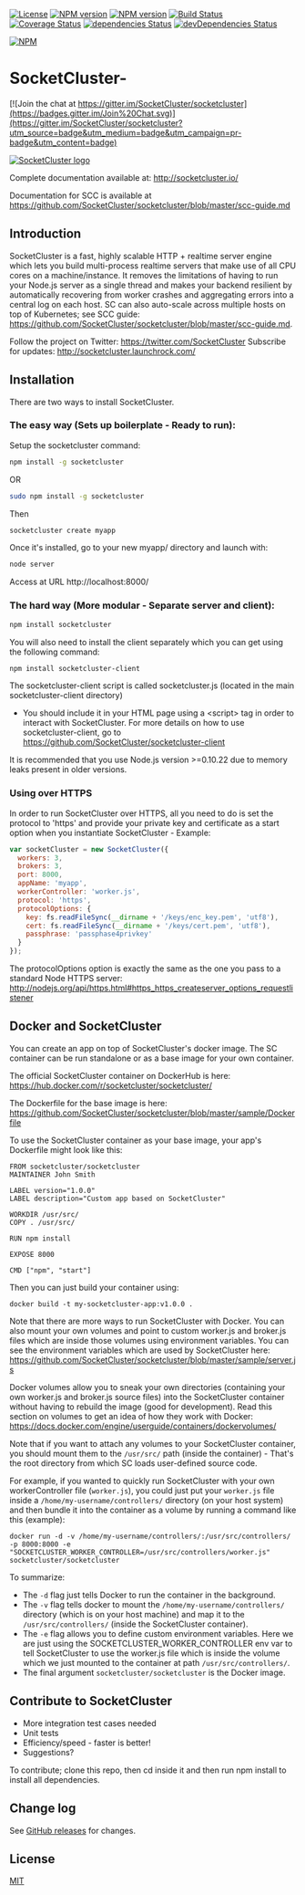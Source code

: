 
[![License](http://img.shields.io/badge/license-MIT-blue.svg?style=flat)](https://npmjs.org/package/socketcluster)
[![NPM version](http://img.shields.io/npm/v/socketcluster.svg?style=flat)](https://npmjs.org/package/socketcluster)
[![NPM version](http://img.shields.io/npm/dm/socketcluster.svg?style=flat)](https://npmjs.org/package/socketcluster)
[![Build Status](http://img.shields.io/travis/leduong/socketcluster.svg?style=flat)](http://travis-ci.org/leduong/socketcluster)
[![Coverage Status](https://coveralls.io/repos/leduong/socketcluster/badge.svg?branch=master&service=github)](https://coveralls.io/github/leduong/socketcluster?branch=master)
[![dependencies Status](https://david-dm.org/leduong/socketcluster/status.svg)](https://david-dm.org/leduong/socketcluster)
[![devDependencies Status](https://david-dm.org/leduong/socketcluster/dev-status.svg)](https://david-dm.org/leduong/socketcluster?type=dev)

[![NPM](https://nodei.co/npm/socketcluster.png?downloads=true&downloadRank=true&stars=true)](https://nodei.co/npm/socketcluster/)

SocketCluster-
======

[![Join the chat at https://gitter.im/SocketCluster/socketcluster](https://badges.gitter.im/Join%20Chat.svg)](https://gitter.im/SocketCluster/socketcluster?utm_source=badge&utm_medium=badge&utm_campaign=pr-badge&utm_content=badge)

[![SocketCluster logo](https://raw.github.com/SocketCluster/socketcluster/master/assets/logo.png)](http://socketcluster.io/)

Complete documentation available at: http://socketcluster.io/

Documentation for SCC is available at https://github.com/SocketCluster/socketcluster/blob/master/scc-guide.md

## Introduction

SocketCluster is a fast, highly scalable HTTP + realtime server engine which lets you build multi-process
realtime servers that make use of all CPU cores on a machine/instance.
It removes the limitations of having to run your Node.js server as a single thread and makes your backend
resilient by automatically recovering from worker crashes and aggregating errors into a central log on each host.
SC can also auto-scale across multiple hosts on top of Kubernetes; see SCC guide: https://github.com/SocketCluster/socketcluster/blob/master/scc-guide.md.

Follow the project on Twitter: https://twitter.com/SocketCluster
Subscribe for updates: http://socketcluster.launchrock.com/


## Installation

There are two ways to install SocketCluster.


### The easy way (Sets up boilerplate - Ready to run):

Setup the socketcluster command:

```bash
npm install -g socketcluster
```

OR

```bash
sudo npm install -g socketcluster
```

Then

```bash
socketcluster create myapp
```

Once it's installed, go to your new myapp/ directory and launch with:

```bash
node server
```

Access at URL http://localhost:8000/

### The hard way (More modular - Separate server and client):

```bash
npm install socketcluster
```

You will also need to install the client separately which you can get using the following command:

```bash
npm install socketcluster-client
```

The socketcluster-client script is called socketcluster.js (located in the main socketcluster-client directory)
- You should include it in your HTML page using a &lt;script&gt; tag in order to interact with SocketCluster.
For more details on how to use socketcluster-client, go to https://github.com/SocketCluster/socketcluster-client

It is recommended that you use Node.js version >=0.10.22 due to memory leaks present in older versions.

### Using over HTTPS

In order to run SocketCluster over HTTPS, all you need to do is set the protocol to 'https' and
provide your private key and certificate as a start option when you instantiate SocketCluster - Example:

```js
var socketCluster = new SocketCluster({
  workers: 3,
  brokers: 3,
  port: 8000,
  appName: 'myapp',
  workerController: 'worker.js',
  protocol: 'https',
  protocolOptions: {
    key: fs.readFileSync(__dirname + '/keys/enc_key.pem', 'utf8'),
    cert: fs.readFileSync(__dirname + '/keys/cert.pem', 'utf8'),
    passphrase: 'passphase4privkey'
  }
});
```

The protocolOptions option is exactly the same as the one you pass to a standard Node HTTPS server:
http://nodejs.org/api/https.html#https_https_createserver_options_requestlistener


## Docker and SocketCluster

You can create an app on top of SocketCluster's docker image. The SC container can be run standalone or
as a base image for your own container.

The official SocketCluster container on DockerHub is here: https://hub.docker.com/r/socketcluster/socketcluster/

The Dockerfile for the base image is here: https://github.com/SocketCluster/socketcluster/blob/master/sample/Dockerfile

To use the SocketCluster container as your base image, your app's Dockerfile might look like this:

```
FROM socketcluster/socketcluster
MAINTAINER John Smith

LABEL version="1.0.0"
LABEL description="Custom app based on SocketCluster"

WORKDIR /usr/src/
COPY . /usr/src/

RUN npm install

EXPOSE 8000

CMD ["npm", "start"]

```

Then you can just build your container using:

```docker build -t my-socketcluster-app:v1.0.0 .```

Note that there are more ways to run SocketCluster with Docker.
You can also mount your own volumes and point to custom worker.js and broker.js files which are
inside those volumes using environment variables. You can see the environment variables which are used
by SocketCluster here: https://github.com/SocketCluster/socketcluster/blob/master/sample/server.js

Docker volumes allow you to sneak your own directories (containing your own worker.js and broker.js source files) into the SocketCluster container without having to rebuild the image (good for development).
Read this section on volumes to get an idea of how they work with Docker: https://docs.docker.com/engine/userguide/containers/dockervolumes/

Note that if you want to attach any volumes to your SocketCluster container, you should mount them to the ```/usr/src/``` path (inside the container) - That's the root directory from which SC loads user-defined source code.

For example, if you wanted to quickly run SocketCluster with your own workerController file (```worker.js```), you could just put your ```worker.js``` file inside a ```/home/my-username/controllers/``` directory (on your host system) and then bundle it into the container as a volume by running a command like this (example):

```
docker run -d -v /home/my-username/controllers/:/usr/src/controllers/ -p 8000:8000 -e "SOCKETCLUSTER_WORKER_CONTROLLER=/usr/src/controllers/worker.js" socketcluster/socketcluster
```

To summarize:

- The ```-d``` flag just tells Docker to run the container in the background.
- The ```-v``` flag tells docker to mount the ```/home/my-username/controllers/``` directory (which is on your host machine) and map it to the ```/usr/src/controllers/``` (inside the SocketCluster container).
- The ```-e``` flag allows you to define custom environment variables. Here we are just using the SOCKETCLUSTER_WORKER_CONTROLLER env var to tell SocketCluster
to use the worker.js file which is inside the volume which we just mounted to the container at path ```/usr/src/controllers/```.
- The final argument ```socketcluster/socketcluster``` is the Docker image.


## Contribute to SocketCluster

- More integration test cases needed
- Unit tests
- Efficiency/speed - faster is better!
- Suggestions?

To contribute; clone this repo, then cd inside it and then run npm install to install all dependencies.


## Change log

See [GitHub releases](https://github.com/SocketCluster/socketcluster/releases) for changes.


## License

[MIT](LICENSE)

